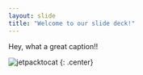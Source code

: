 ```yaml
---
layout: slide
title: "Welcome to our slide deck!"
---
```


Hey, what a great caption!!

![jetpacktocat](https://octodex.github.com/images/jetpacktocat.png)
{: .center}
